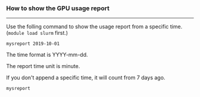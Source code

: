 ### How to show the GPU usage report
***
Use the folling command to show the usage report from a specific time. (`module load slurm` first.)

```
mysreport 2019-10-01
```

The time format is YYYY-mm-dd.

The report time unit is minute.

If you don't append a specific time, it will count from 7 days ago.

```
mysreport
```

